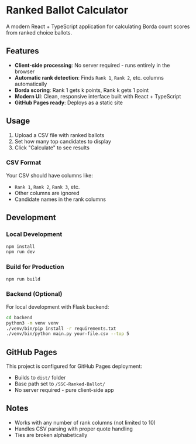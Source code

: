 # Ranked Ballot Calculator

A modern React + TypeScript application for calculating Borda count scores from ranked choice ballots.

## Features

- **Client-side processing**: No server required - runs entirely in the browser
- **Automatic rank detection**: Finds `Rank 1`, `Rank 2`, etc. columns automatically
- **Borda scoring**: Rank 1 gets k points, Rank k gets 1 point
- **Modern UI**: Clean, responsive interface built with React + TypeScript
- **GitHub Pages ready**: Deploys as a static site

## Usage

1. Upload a CSV file with ranked ballots
2. Set how many top candidates to display
3. Click "Calculate" to see results

### CSV Format

Your CSV should have columns like:
- `Rank 1`, `Rank 2`, `Rank 3`, etc.
- Other columns are ignored
- Candidate names in the rank columns

## Development

### Local Development
```bash
npm install
npm run dev
```

### Build for Production
```bash
npm run build
```

### Backend (Optional)
For local development with Flask backend:
```bash
cd backend
python3 -m venv venv
./venv/bin/pip install -r requirements.txt
./venv/bin/python main.py your-file.csv --top 5
```

## GitHub Pages

This project is configured for GitHub Pages deployment:
- Builds to `dist/` folder
- Base path set to `/SSC-Ranked-Ballot/`
- No server required - pure client-side app

## Notes
- Works with any number of rank columns (not limited to 10)
- Handles CSV parsing with proper quote handling
- Ties are broken alphabetically